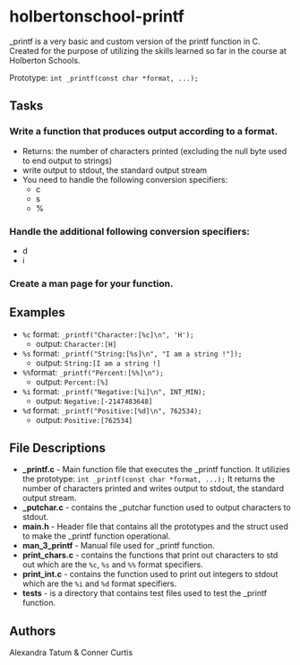 # holbertonschool-printf
_printf is a very basic and custom version of the printf function in C. Created for the purpose of utilizing the skills learned so far in the course at Holberton Schools.

Prototype: ``int _printf(const char *format, ...);``

## Tasks
### Write a function that produces output according to a format.
* Returns: the number of characters printed (excluding the null byte used to end output to strings)
* write output to stdout, the standard output stream
* You need to handle the following conversion specifiers:
    * c
    * s
    * % 
 ### Handle the additional following conversion specifiers:
 * d
 * i
### Create a man page for your function.

## Examples
* ``%c`` format: ```_printf("Character:[%c]\n", 'H');```
  * output: ``Character:[H]``
* ``%s`` format: ```_printf("String:[%s]\n", "I am a string !"]);```
  * output: ``String:[I am a string !]``
* ``%%``format: ```_printf("Percent:[%%]\n");```
  * output: ``Percent:[%]``
* ``%i`` format: ```_printf("Negative:[%i]\n", INT_MIN);```
  * output: ``Negative:[-2147483648]``
* ``%d`` format: ```_printf("Positive:[%d]\n", 762534);```
  * output: ``Positive:[762534]``

## File Descriptions
* **_printf.c** - Main function file that executes the _printf function. It utilizies the prototype: `int _printf(const char *format, ...);` It returns the number of characters printed and writes output to stdout, the standard output stream.
* **_putchar.c** - contains the _putchar function used to output characters to stdout.
* **main.h** - Header file that contains all the prototypes and the struct used to make the _printf function operational.
* **man_3_printf** - Manual file used for _printf function.
* **print_chars.c** - contains the functions that print out characters to std out which are the ``%c``, ``%s`` and ``%%`` format specifiers.
* **print_int.c** - contains the function used to print out integers to stdout which are the ``%i`` and ``%d`` format specifiers.
* **tests** - is a directory that contains test files used to test the _printf function.


## Authors
Alexandra Tatum & Conner Curtis
